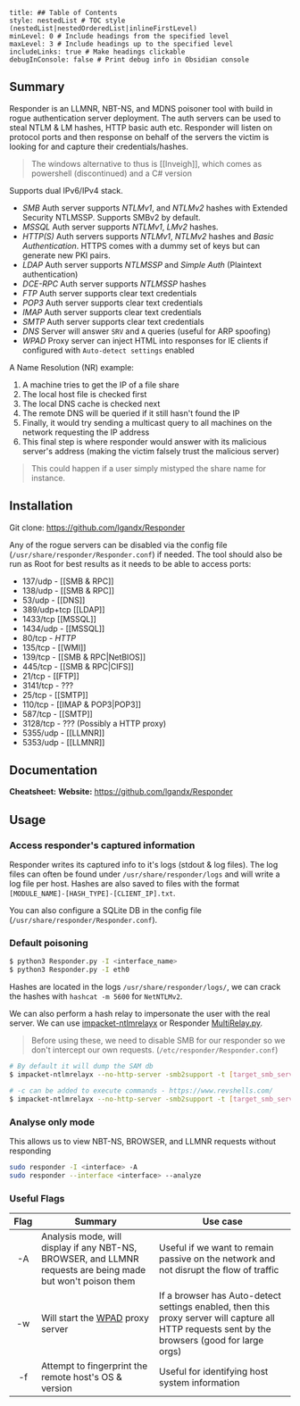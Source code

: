 ```table-of-contents
title: ## Table of Contents
style: nestedList # TOC style (nestedList|nestedOrderedList|inlineFirstLevel)
minLevel: 0 # Include headings from the specified level
maxLevel: 3 # Include headings up to the specified level
includeLinks: true # Make headings clickable
debugInConsole: false # Print debug info in Obsidian console
```

## Summary
Responder is an LLMNR, NBT-NS, and MDNS poisoner tool with build in rogue authentication server deployment. The auth servers can be used to steal NTLM & LM hashes, HTTP basic auth etc. Responder will listen on protocol ports and then response on behalf of the servers the victim is looking for and capture their credentials/hashes.

> The windows alternative to thus is [[Inveigh]], which comes as powershell (discontinued) and a C# version

Supports dual IPv6/IPv4 stack.

- *SMB* Auth server supports *NTLMv1*, and *NTLMv2* hashes with Extended Security NTLMSSP. Supports SMBv2 by default.
- *MSSQL* Auth server supports *NTLMv1*, *LMv2* hashes.
- *HTTP(S)* Auth servers supports *NTLMv1*, *NTLMv2* hashes and *Basic Authentication*. HTTPS comes with a dummy set of keys but can generate new PKI pairs.
- *LDAP* Auth server supports *NTLMSSP* and *Simple Auth* (Plaintext authentication)
- *DCE-RPC* Auth server supports *NTLMSSP* hashes
- *FTP* Auth server supports clear text credentials
- *POP3* Auth server supports clear text credentials
- *IMAP* Auth server supports clear text credentials
- *SMTP* Auth server supports clear text credentials
- *DNS* Server will answer `SRV` and `A` queries (useful for ARP spoofing)
- *WPAD* Proxy server can inject HTML into responses for IE clients if configured with `Auto-detect settings` enabled

A Name Resolution (NR) example:
1. A machine tries to get the IP of a file share
2. The local host file is checked first
3. The local DNS cache is checked next
4. The remote DNS will be queried if it still hasn't found the IP
5. Finally, it would try sending a multicast query to all machines on the network requesting the IP address
6. This final step is where responder would answer with its malicious server's address (making the victim falsely trust the malicious server)
> This could happen if a user simply mistyped the share name for instance.
## Installation
Git clone: https://github.com/lgandx/Responder

Any of the rogue servers can be disabled via the config file (`/usr/share/responder/Responder.conf`) if needed.
The tool should also be run as Root for best results as it needs to be able to access ports:
- 137/udp - [[SMB & RPC]]
- 138/udp - [[SMB & RPC]]
- 53/udp - [[DNS]]
- 389/udp+tcp [[LDAP]]
- 1433/tcp [[MSSQL]]
- 1434/udp - [[MSSQL]]
- 80/tcp - *HTTP*
- 135/tcp - [[WMI]]
- 139/tcp - [[SMB & RPC|NetBIOS]]
- 445/tcp - [[SMB & RPC|CIFS]]
- 21/tcp - [[FTP]]
- 3141/tcp - ???
- 25/tcp - [[SMTP]]
- 110/tcp - [[IMAP & POP3|POP3]]
- 587/tcp - [[SMTP]]
- 3128/tcp - ??? (Possibly a HTTP proxy)
- 5355/udp - [[LLMNR]]
- 5353/udp - [[LLMNR]]
## Documentation
**Cheatsheet:** 
**Website:** https://github.com/lgandx/Responder
## Usage
### Access responder's captured information
Responder writes its captured info to it's logs (stdout & log files). The log files can often be found under `/usr/share/responder/logs` and will write a log file per host. Hashes are also saved to files with the format `[MODULE_NAME]-[HASH_TYPE]-[CLIENT_IP].txt`.

You can also configure a SQLite DB in the config file (`/usr/share/responder/Responder.conf`).

### Default poisoning
```bash
$ python3 Responder.py -I <interface_name>
$ python3 Responder.py -I eth0
```

Hashes are located in the logs `/usr/share/responder/logs/`, we can crack the hashes with `hashcat -m 5600` for `NetNTLMv2`.

We can also perform a hash relay to impersonate the user with the real server. We can use [impacket-ntlmrelayx](https://github.com/SecureAuthCorp/impacket/blob/master/examples/ntlmrelayx.py) or Responder [MultiRelay.py](https://github.com/lgandx/Responder/blob/master/tools/MultiRelay.py).
> Before using these, we need to disable SMB for our responder so we don't intercept our own requests. (`/etc/responder/Responder.conf`)

```bash
# By default it will dump the SAM db
$ impacket-ntlmrelayx --no-http-server -smb2support -t [target_smb_server]

# -c can be added to execute commands - https://www.revshells.com/
$ impacket-ntlmrelayx --no-http-server -smb2support -t [target_smb_server] -c '<example_b64_ps_rev_shell>'
```

### Analyse only mode
This allows us to view NBT-NS, BROWSER, and LLMNR requests without responding
```bash
sudo responder -I <interface> -A
sudo responder --interface <interface> --analyze
```

### Useful Flags

| Flag | Summary                                                                                                     | Use case                                                                                                                                        |
| :--: | ----------------------------------------------------------------------------------------------------------- | ----------------------------------------------------------------------------------------------------------------------------------------------- |
|  -A  | Analysis mode, will display if any NBT-NS, BROWSER, and LLMNR requests are being made but won't poison them | Useful if we want to remain passive on the network and not disrupt the flow of traffic                                                          |
|  -w  | Will start the [WPAD](https://en.wikipedia.org/wiki/Web_Proxy_Auto-Discovery_Protocol) proxy server         | If a browser has Auto-detect settings enabled, then this proxy server will capture all HTTP requests sent by the browsers (good for large orgs) |
|  -f  | Attempt to fingerprint the remote host's OS & version                                                       | Useful for identifying host system information                                                                                                  |
